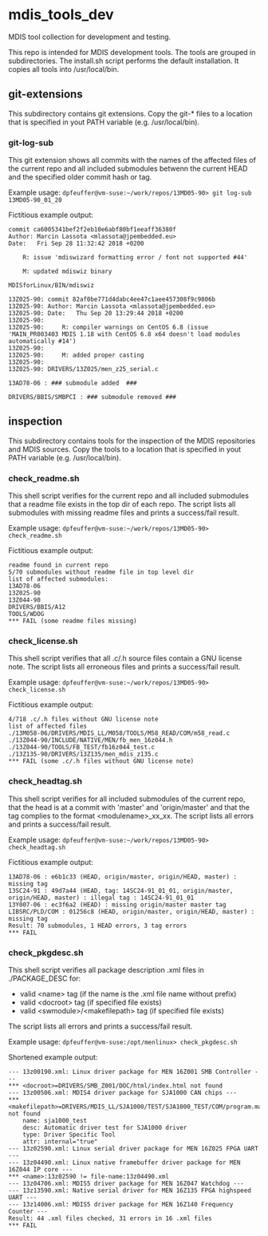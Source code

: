 # mdis_tools_dev
MDIS tool collection for development and testing.

This repo is intended for MDIS development tools.
The tools are grouped in subdirectories.
The install.sh script performs the default installation. It copies all tools into /usr/local/bin.

## git-extensions
This subdirectory contains git extensions.
Copy the git-\* files to a location that is specified in yout PATH variable (e.g. /usr/local/bin).

### git-log-sub
This git extension shows all commits with the names of the affected files of the current repo and
all included submodules betwenn the current HEAD and the specified older commit hash or tag.

Example usage:
`dpfeuffer@vm-suse:~/work/repos/13MD05-90> git log-sub 13MD05-90_01_20`

Fictitious example output:
```
commit ca6005341bef2f2eb10e6abf80bf1eeaff36380f
Author: Marcin Lassota <mlassota@jpembedded.eu>
Date:   Fri Sep 28 11:32:42 2018 +0200

    R: issue 'mdiswizard formatting error / font not supported #44'
    
    M: updated mdiswiz binary

MDISforLinux/BIN/mdiswiz

13Z025-90: commit 82af0be771d4dabc4ee47c1aee457308f9c9806b
13Z025-90: Author: Marcin Lassota <mlassota@jpembedded.eu>
13Z025-90: Date:   Thu Sep 20 13:29:44 2018 +0200
13Z025-90: 
13Z025-90:     R: compiler warnings on CentOS 6.8 (issue 'MAIN_PR003403 MDIS 1.18 with CentOS 6.8 x64 doesn't load modules automatically #14')
13Z025-90:     
13Z025-90:     M: added proper casting
13Z025-90: 
13Z025-90: DRIVERS/13Z025/men_z25_serial.c

13AD78-06 : ### submodule added  ###

DRIVERS/BBIS/SMBPCI : ### submodule removed ###
```

## inspection

This subdirectory contains tools for the inspection of the MDIS repositories
and MDIS sources.
Copy the tools to a location that is specified in yout PATH variable (e.g. /usr/local/bin).

### check_readme.sh

This shell script verifies for the current repo and all included submodules that a readme file exists in the top dir of each repo. The script lists all submodules with missing readme files and prints a success/fail result.

Example usage:
`dpfeuffer@vm-suse:~/work/repos/13MD05-90> check_readme.sh`

Fictitious example output:
```
readme found in current repo
5/70 submodules without readme file in top level dir
list of affected submodules:
13AD78-06
13Z025-90
13Z044-90
DRIVERS/BBIS/A12
TOOLS/WDOG
*** FAIL (some readme files missing)
```

### check_license.sh

This shell script verifies that all .c/.h source files contain a GNU license note.
The script lists all erroneous files and prints a success/fail result.

Example usage:
`dpfeuffer@vm-suse:~/work/repos/13MD05-90> check_license.sh`

Fictitious example output:
```
4/718 .c/.h files without GNU license note
list of affected files
./13M058-06/DRIVERS/MDIS_LL/M058/TOOLS/M58_READ/COM/m58_read.c
./13Z044-90/INCLUDE/NATIVE/MEN/fb_men_16z044.h
./13Z044-90/TOOLS/FB_TEST/fb16z044_test.c
./13Z135-90/DRIVERS/13Z135/men_mdis_z135.c
*** FAIL (some .c/.h files without GNU license note)
```

### check_headtag.sh

This shell script verifies for all included submodules of the current repo,
that the head is at a commit with 'master' and 'origin/master' and that the tag
complies to the format \<modulename\>_xx_xx.
The script lists all errors and prints a success/fail result.

Example usage:
`dpfeuffer@vm-suse:~/work/repos/13MD05-90> check_headtag.sh`

Fictitious example output:
```
13AD78-06 : e6b1c33 (HEAD, origin/master, origin/HEAD, master) : missing tag
13SC24-91 : 49d7a44 (HEAD, tag: 14SC24-91_01_01, origin/master, origin/HEAD, master) : illegal tag : 14SC24-91_01_01 
13Y007-06 : ec3f6a2 (HEAD) : missing origin/master master tag
LIBSRC/PLD/COM : 01256c8 (HEAD, origin/master, origin/HEAD, master) : missing tag
Result: 70 submodules, 1 HEAD errors, 3 tag errors
*** FAIL
```

### check_pkgdesc.sh

This shell script verifies all package description .xml files in ./PACKAGE_DESC for:
  - valid \<name\> tag (if the name is the .xml file name without prefix)
  - valid \<docroot\> tag (if specified file exists)
  - valid \<swmodule\>/\<makefilepath\> tag (if specified file exists)

The script lists all errors and prints a success/fail result.

Example usage:
`dpfeuffer@vm-suse:/opt/menlinux> check_pkgdesc.sh`

Shortened example output:
```
--- 13z00190.xml: Linux driver package for MEN 16Z001 SMB Controller ---
*** <docroot>=DRIVERS/SMB_Z001/DOC/html/index.html not found
--- 13z00506.xml: MDIS4 driver package for SJA1000 CAN chips ---
*** <makefilepath>=DRIVERS/MDIS_LL/SJA1000/TEST/SJA1000_TEST/COM/program.mak not found
    name: sja1000_test
    desc: Automatic driver test for SJA1000 driver
    type: Driver Specific Tool
    attr: internal="true"
--- 13z02590.xml: Linux serial driver package for MEN 16Z025 FPGA UART ---
--- 13z04490.xml: Linux native framebuffer driver package for MEN 16Z044 IP core ---
*** <name>:13z02590 != file-name:13z04490.xml
--- 13z04706.xml: MDIS5 driver package for MEN 16Z047 Watchdog ---
--- 13z13590.xml: Native serial driver for MEN 16Z135 FPGA highspeed UART ---
--- 13z14006.xml: MDIS5 driver package for MEN 16Z140 Frequency Counter ---
Result: 44 .xml files checked, 31 errors in 16 .xml files
*** FAIL
```
